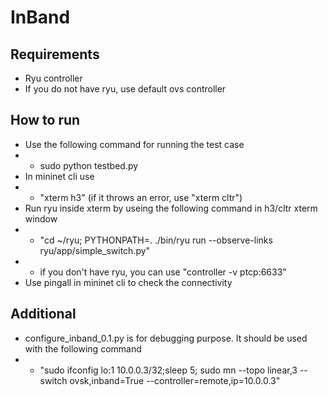# InBand
## Requirements
- Ryu controller
- If you do not have ryu, use default ovs controller
## How to run
* Use the following command for running the test case
* * sudo python testbed.py
* In mininet cli use 
* * "xterm h3" (if it throws an error, use "xterm cltr")
* Run ryu inside xterm by useing the following command in h3/cltr xterm window
* * "cd ~/ryu; PYTHONPATH=. ./bin/ryu run --observe-links ryu/app/simple_switch.py"
* * if you don't have ryu, you can use "controller -v ptcp:6633"
* Use pingall in mininet cli to check the connectivity
## Additional
* configure_inband_0.1.py is for debugging purpose. It should be used with the following command
* * "sudo ifconfig lo:1 10.0.0.3/32;sleep 5; sudo mn --topo linear,3 --switch ovsk,inband=True --controller=remote,ip=10.0.0.3"
